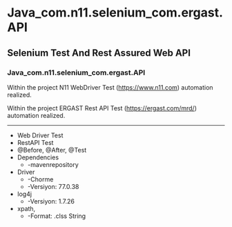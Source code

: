# Java_com.n11.selenium_com.ergast.API

## Selenium Test And Rest Assured Web API

### Java_com.n11.selenium_com.ergast.API


Within the project  N11 WebDriver Test (https://www.n11.com) automation realized.

Within the project  ERGAST Rest API Test (https://ergast.com/mrd/) automation realized.

______________________________________________________
* Web Driver Test
* RestAPI Test
* @Before, @After, @Test
* Dependencies
   * -mavenrepository
* Driver 
  * -Chorme 
  * -Versiyon: 77.0.38
* log4j 
  * -Versiyon: 1.7.26
* xpath, 
  * -Format: .clss String
